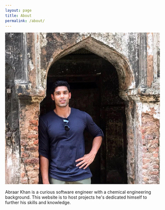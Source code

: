```yaml
---
layout: page
title: About
permalink: /about/
---
```


<center><img src="about_image.jpg" alt="Self Photo"></center>

Abraar Khan is a curious software engineer with a chemical engineering background. This website is to host projects he's dedicated himself to further his skills and knowledge.
